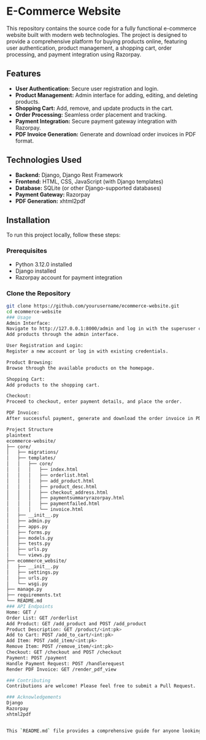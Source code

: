 # E-Commerce Website

This repository contains the source code for a fully functional e-commerce website built with modern web technologies. The project is designed to provide a comprehensive platform for buying products online, featuring user authentication, product management, a shopping cart, order processing, and payment integration using Razorpay.

## Features

- **User Authentication:** Secure user registration and login.
- **Product Management:** Admin interface for adding, editing, and deleting products.
- **Shopping Cart:** Add, remove, and update products in the cart.
- **Order Processing:** Seamless order placement and tracking.
- **Payment Integration:** Secure payment gateway integration with Razorpay.
- **PDF Invoice Generation:** Generate and download order invoices in PDF format.

## Technologies Used

- **Backend:** Django, Django Rest Framework
- **Frontend:** HTML, CSS, JavaScript (with Django templates)
- **Database:** SQLite (or other Django-supported databases)
- **Payment Gateway:** Razorpay
- **PDF Generation:** xhtml2pdf

## Installation

To run this project locally, follow these steps:

### Prerequisites

- Python 3.12.0 installed
- Django installed
- Razorpay account for payment integration

### Clone the Repository

```bash
git clone https://github.com/yourusername/ecommerce-website.git
cd ecommerce-website
### Usage
Admin Interface:
Navigate to http://127.0.0.1:8000/admin and log in with the superuser credentials.
Add products through the admin interface.

User Registration and Login:
Register a new account or log in with existing credentials.

Product Browsing:
Browse through the available products on the homepage.

Shopping Cart:
Add products to the shopping cart.

Checkout:
Proceed to checkout, enter payment details, and place the order.

PDF Invoice:
After successful payment, generate and download the order invoice in PDF format.

Project Structure
plaintext
ecommerce-website/
├── core/
│   ├── migrations/
│   ├── templates/
│   │   ├── core/
│   │   │   ├── index.html
│   │   │   ├── orderlist.html
│   │   │   ├── add_product.html
│   │   │   ├── product_desc.html
│   │   │   ├── checkout_address.html
│   │   │   ├── paymentsummaryrazorpay.html
│   │   │   ├── paymentfailed.html
│   │   │   └── invoice.html
│   ├── __init__.py
│   ├── admin.py
│   ├── apps.py
│   ├── forms.py
│   ├── models.py
│   ├── tests.py
│   ├── urls.py
│   └── views.py
├── ecommerce_website/
│   ├── __init__.py
│   ├── settings.py
│   ├── urls.py
│   └── wsgi.py
├── manage.py
├── requirements.txt
└── README.md
### API Endpoints
Home: GET /
Order List: GET /orderlist
Add Product: GET /add_product and POST /add_product
Product Description: GET /product/<int:pk>
Add to Cart: POST /add_to_cart/<int:pk>
Add Item: POST /add_item/<int:pk>
Remove Item: POST /remove_item/<int:pk>
Checkout: GET /checkout and POST /checkout
Payment: POST /payment
Handle Payment Request: POST /handlerequest
Render PDF Invoice: GET /render_pdf_view

### Contributing
Contributions are welcome! Please feel free to submit a Pull Request.

### Acknowledgements
Django
Razorpay
xhtml2pdf


This `README.md` file provides a comprehensive guide for anyone looking to understand, install, and contribute to your e-commerce website project. Adjust the sections as necessary to better reflect your project's specifics and any additional information you might want to include.

